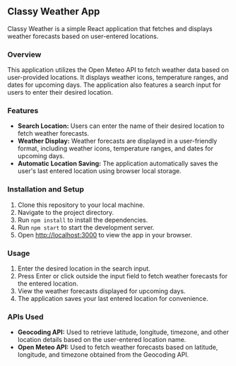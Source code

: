 ## Classy Weather App

Classy Weather is a simple React application that fetches and displays weather forecasts based on user-entered locations.

### Overview

This application utilizes the Open Meteo API to fetch weather data based on user-provided locations. It displays weather icons, temperature ranges, and dates for upcoming days. The application also features a search input for users to enter their desired location.

### Features

- **Search Location:** Users can enter the name of their desired location to fetch weather forecasts.
- **Weather Display:** Weather forecasts are displayed in a user-friendly format, including weather icons, temperature ranges, and dates for upcoming days.
- **Automatic Location Saving:** The application automatically saves the user's last entered location using browser local storage.

### Installation and Setup

1. Clone this repository to your local machine.
2. Navigate to the project directory.
3. Run `npm install` to install the dependencies.
4. Run `npm start` to start the development server.
5. Open [http://localhost:3000](http://localhost:3000) to view the app in your browser.

### Usage

1. Enter the desired location in the search input.
2. Press Enter or click outside the input field to fetch weather forecasts for the entered location.
3. View the weather forecasts displayed for upcoming days.
4. The application saves your last entered location for convenience.

### APIs Used

- **Geocoding API:** Used to retrieve latitude, longitude, timezone, and other location details based on the user-entered location name.
- **Open Meteo API:** Used to fetch weather forecasts based on latitude, longitude, and timezone obtained from the Geocoding API.
